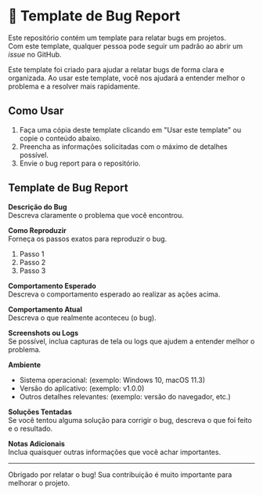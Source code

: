 # 📌 Template de Bug Report

Este repositório contém um template para relatar bugs em projetos.  
Com este template, qualquer pessoa pode seguir um padrão ao abrir um *issue* no GitHub.

Este template foi criado para ajudar a relatar bugs de forma clara e organizada. Ao usar este template, você nos ajudará a entender melhor o problema e a resolver mais rapidamente.

## Como Usar

1. Faça uma cópia deste template clicando em "Usar este template" ou copie o conteúdo abaixo.
2. Preencha as informações solicitadas com o máximo de detalhes possível.
3. Envie o bug report para o repositório.

## Template de Bug Report

**Descrição do Bug**  
Descreva claramente o problema que você encontrou.

**Como Reproduzir**  
Forneça os passos exatos para reproduzir o bug.

1. Passo 1
2. Passo 2
3. Passo 3

**Comportamento Esperado**  
Descreva o comportamento esperado ao realizar as ações acima.

**Comportamento Atual**  
Descreva o que realmente aconteceu (o bug).

**Screenshots ou Logs**  
Se possível, inclua capturas de tela ou logs que ajudem a entender melhor o problema.

**Ambiente**  
- Sistema operacional: (exemplo: Windows 10, macOS 11.3)
- Versão do aplicativo: (exemplo: v1.0.0)
- Outros detalhes relevantes: (exemplo: versão do navegador, etc.)

**Soluções Tentadas**  
Se você tentou alguma solução para corrigir o bug, descreva o que foi feito e o resultado.

**Notas Adicionais**  
Inclua quaisquer outras informações que você achar importantes.

---

Obrigado por relatar o bug! Sua contribuição é muito importante para melhorar o projeto.
